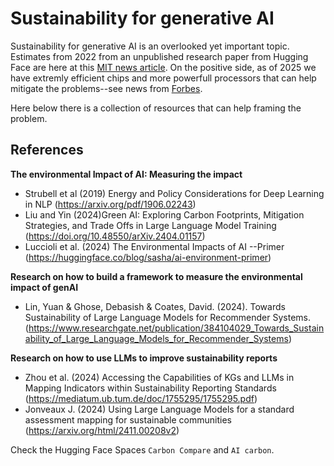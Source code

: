 # Sustainability for generative AI 

Sustainability for generative AI is an overlooked yet important topic. Estimates from 2022 from an unpublished research paper from Hugging Face are here at this [MIT news article](https://www.technologyreview.com/2022/11/14/1063192/were-getting-a-better-idea-of-ais-true-carbon-footprint/). On the positive side, as of 2025 we have extremly efficient chips and more powerfull processors that can help mitigate the problems--see news from [Forbes](https://www.forbes.com/councils/forbestechcouncil/2024/04/26/the-untold-story-of-ais-huge-carbon-footprint/). 

Here below there is a collection of resources that can help framing the problem. 

## References

**The environmental Impact of AI: Measuring the impact**
- Strubell et al (2019) Energy and Policy Considerations for Deep Learning in NLP (https://arxiv.org/pdf/1906.02243)
- Liu and Yin (2024)Green AI: Exploring Carbon Footprints, Mitigation Strategies, and Trade Offs in Large Language Model Training (https://doi.org/10.48550/arXiv.2404.01157)
- Luccioli et al. (2024) The Environmental Impacts of AI --Primer (https://huggingface.co/blog/sasha/ai-environment-primer)
  

**Research on how to build a framework to measure the environmental impact of genAI**
- Lin, Yuan & Ghose, Debasish & Coates, David. (2024). Towards Sustainability of Large Language Models for Recommender Systems. (https://www.researchgate.net/publication/384104029_Towards_Sustainability_of_Large_Language_Models_for_Recommender_Systems)

**Research on how to use LLMs to improve sustainability reports**
- Zhou et al. (2024) Accessing the Capabilities of KGs and LLMs in Mapping Indicators within Sustainability Reporting Standards (https://mediatum.ub.tum.de/doc/1755295/1755295.pdf)
- Jonveaux J. (2024) Using Large Language Models for a standard assessment mapping for sustainable communities (https://arxiv.org/html/2411.00208v2)

Check the Hugging Face Spaces ``Carbon Compare`` and ``AI carbon``.
